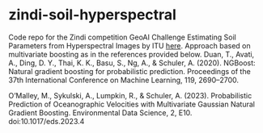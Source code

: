 # zindi-soil-hyperspectral

Code repo for the Zindi competition GeoAI Challenge Estimating Soil Parameters from Hyperspectral Images by ITU [here](https://zindi.africa/competitions/geoai-challenge-estimating-soil-parameters-from-hyperspectral-images/discussions). Approach based on multivariate boosting as in the references provided below.
 
Duan, T., Avati, A., Ding, D. Y., Thai, K. K., Basu, S., Ng, A., & Schuler, A. (2020). NGBoost: Natural gradient boosting for probabilistic prediction. Proceedings of the 37th International Conference on Machine Learning, 119, 2690–2700.

O’Malley, M., Sykulski, A., Lumpkin, R., & Schuler, A. (2023). Probabilistic Prediction of Oceanographic Velocities with Multivariate Gaussian Natural Gradient Boosting. Environmental Data Science, 2, E10. doi:10.1017/eds.2023.4
